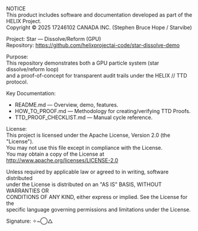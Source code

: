 NOTICE  
This product includes software and documentation developed as part of the HELIX Project.  
Copyright © 2025 17246102 CANADA INC. (Stephen Bruce Hope / Starvibe)  

Project: Star — Dissolve/Reform (GPU)  
Repository: https://github.com/helixprojectai-code/star-dissolve-demo  

Purpose:  
This repository demonstrates both a GPU particle system (star dissolve/reform loop)  
and a proof-of-concept for transparent audit trails under the HELIX // TTD protocol.  

Key Documentation:  
- README.md — Overview, demo, features.  
- HOW_TO_PROOF.md — Methodology for creating/verifying TTD Proofs.  
- TTD_PROOF_CHECKLIST.md — Manual cycle reference.  

License:  
This project is licensed under the Apache License, Version 2.0 (the "License").  
You may not use this file except in compliance with the License.  
You may obtain a copy of the License at http://www.apache.org/licenses/LICENSE-2.0  

Unless required by applicable law or agreed to in writing, software distributed  
under the License is distributed on an "AS IS" BASIS, WITHOUT WARRANTIES OR  
CONDITIONS OF ANY KIND, either express or implied. See the License for the  
specific language governing permissions and limitations under the License.  

Signature: ✧~◯△
